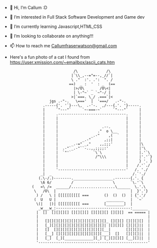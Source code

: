 - 👋 Hi, I’m Callum :D
- 👀 I’m interested in Full Stack Software Development and Game dev
- 🌱 I’m currently learning Javascript,HTML,CSS
- 💞️ I’m looking to collaborate on anything!!!
- 📫 How to reach me Callumfraserwatson@gmail.com
- Here's a fun photo of a cat I found from https://user.xmission.com/~emailbox/ascii_cats.htm
 
                                   /\             /\
                                  |`\\_,--="=--,_//`|  
                                  \ ."  :'. .':  ". /
                                 ==)  _ :  '  : _  (==
                                   |>/O\   _   /O\<|
                                   | \-"~` _ `~"-/ |
                                  >|`===. \_/ .===`|<
                        jgs .-"-.   \==='  |  '===/   .-"-.
                     .-----{'. '`}---\,  .-'-.  ,/---{.'. '}-----.
                     |     `"---"`     `~-===-~`     `"---"`     |
                     |     .-------------------------------.     |
                     |     |                               |     |
                     |     |                               |     |
                     |     |                    .--.       |     |
                     |     |                  ."  o \__    |     |
                     |     |               _.-"    ,(  `   |     |
                     |     |           _.-"      ,;;|      |     |
                     |     |      _.-=" _,"    ,,;;;'      |     |\  
                     |     |  .-"`_.-"``-..,,;;;;:'        |     |'\
                     |     |  `"'`          `\`\           |     |.'`\
                     |     |                 /^\\\         |     |'.'`}
                     |     |                               |     } '. }
                     |     |                               |    /.'`./
                     |     '-------------------------------'   /. './
                    _|  _                                     /.`'./
                   (.\-/.)--------.__________________.-------{.'. {
                    \6 6/         /                  \       `\.'`\
                (   =\ /=  ______/....................\______  \.'.\
                 \   /O\  |                                  |  }'.'}
                  ) /   \ | [[[[[[[[[[ ===       ()  ()  ()  | {'.'/
                 (  U   U |                       ________   |  `~`
                  \(|   |)| [[[[[[[[[[ ===       [________]  |
                   _w___w_:----------------------------------:_______
                  |  []  [][][][] [][][][] [][][][] [][][]  == ===== |
                  |                                                  |
                  |   [][][][][][][][][][][][][][]_ [][][] [][][][]  |
                  |   [_][][][][][][][][][][][][]| |[][][] [][][]||  |
                  |   []  [][][][][][][][][][][][__|       [][][]||  |
                  |   [__] [][][][][][][][][][][___]  []   [][][]||  |
                  |   [_]  [_][_____________][_] [_][][][] [__][]||  |
                  '--------------------------------------------------' 

<!---
TheFlyingScotty/TheFlyingScotty is a ✨ special ✨ repository because its `README.md` (this file) appears on your GitHub profile.
You can click the Preview link to take a look at your changes.
--->
